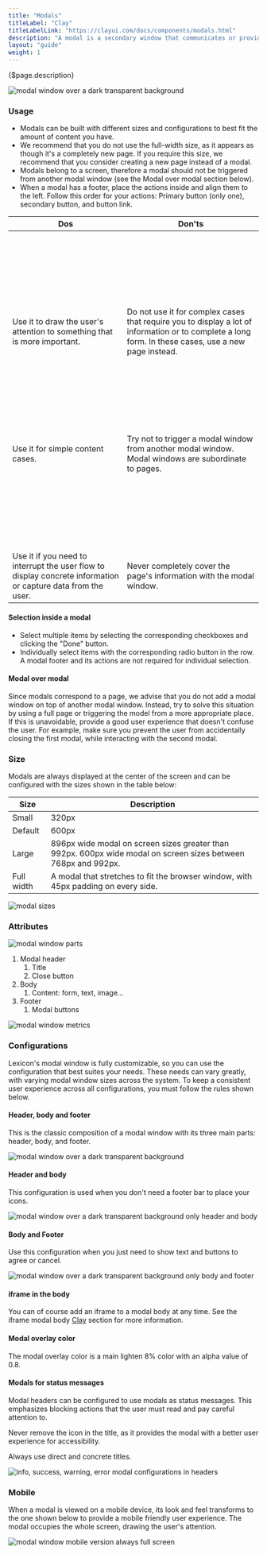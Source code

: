 ```yaml
---
title: "Modals"
titleLabel: "Clay"
titleLabelLink: "https://clayui.com/docs/components/modals.html"
description: "A modal is a secondary window that communicates or provides an action inside the same process."
layout: "guide"
weight: 1
---
```


<div class="page-description">{$page.description}</div>

![modal window over a dark transparent background](../../../images/Modal.jpg)

### Usage

* Modals can be built with different sizes and configurations to best fit the amount of content you have.
* We recommend that you do not use the full-width size, as it appears as though it's a completely new page. If you require this size, we recommend that you consider creating a new page instead of a modal.
* Modals belong to a screen, therefore a modal should not be triggered from another modal window (see the Modal over modal section below).
* When a modal has a footer, place the actions inside and align them to the left. Follow this order for your actions: Primary button (only one), secondary button, and button link.

<table>
    <thead>
        <tr>
            <th>Dos</th>
            <th>Don'ts</th>
        </tr>
    </thead>
    <tbody>
        <tr>
            <td>
                <div class="d-flex align-items-center">
                    <svg class="lexicon-icon lexicon-icon-check do mr-3"><use xlink:href="/vendor/lexicon/icons.svg#check"></use></svg>
                    <span>Use it to draw the user's attention to something that is more important.</span>
                </div>
            </td>
            <td>
                <div class="d-flex align-items-center">
                    <svg class="lexicon-icon lexicon-icon-times dont mr-3"><use xlink:href="/vendor/lexicon/icons.svg#times"></use></svg>
                    <span>Do not use it for complex cases that require you to display a lot of information or to complete a long form. In these cases, use a new page instead.</span>
                </div>
            </td>
        </tr>
        <tr>
            <td>
                <div class="d-flex align-items-center">
                    <svg class="lexicon-icon lexicon-icon-check do mr-3"><use xlink:href="/vendor/lexicon/icons.svg#check"></use></svg>
                    <span>Use it for simple content cases.</span>
                </div>
            </td>
            <td>
                <div class="d-flex align-items-center">
                    <svg class="lexicon-icon lexicon-icon-times dont mr-3"><use xlink:href="/vendor/lexicon/icons.svg#times"></use></svg>
                    <span>Try not to trigger a modal window from another modal window. Modal windows are subordinate to pages.</span>
                </div>
            </td>
        </tr>
        <tr>
            <td>
                <div class="d-flex align-items-center">
                    <svg class="lexicon-icon lexicon-icon-check do mr-3"><use xlink:href="/vendor/lexicon/icons.svg#check"></use></svg>
                    <span>Use it if you need to interrupt the user flow to display concrete information or capture data from the user.</span>
                </div>
            </td>
            <td>
                <div class="d-flex align-items-center">
                    <svg class="lexicon-icon lexicon-icon-times dont mr-3"><use xlink:href="/vendor/lexicon/icons.svg#times"></use></svg>
                    <span>Never completely cover the page's information with the modal window.</span>
                </div>
            </td>
        </tr>
    </tbody>
</table>


#### Selection inside a modal

* Select multiple items by selecting the corresponding checkboxes and clicking the "Done" button.
* Individually select items with the corresponding radio button in the row. A modal footer and its actions are not required for individual selection.

#### Modal over modal

Since modals correspond to a page, we advise that you do not add a modal window on top of another modal window. Instead, try to solve this situation by using a full page or triggering the model from a more appropriate place. If this is unavoidable, provide a good user experience that doesn't confuse the user. For example, make sure you prevent the user from accidentally closing the first modal, while interacting with the second modal.

### Size

Modals are always displayed at the center of the screen and can be configured with the sizes shown in the table below:

| Size | Description |
| ---- | ----- |
| Small | 320px |
| Default | 600px |
| Large | 896px wide modal on screen sizes greater than 992px. 600px wide modal on screen sizes between 768px and 992px. |
| Full width | A modal that stretches to fit the browser window, with 45px padding on every side. |

![modal sizes](../../../images/ModalSize.jpg)

### Attributes

![modal window parts](../../../images/ModalParts.jpg)

1. Modal header
    1. Title
    2. Close button
2. Body
    1. Content: form, text, image...
3. Footer
    1. Modal buttons

![modal window metrics](../../../images/ModalMetrics.jpg)

### Configurations

Lexicon's modal window is fully customizable, so you can use the configuration that best suites your needs. These needs can vary greatly, with varying modal window sizes across the system. To keep a consistent user experience across all configurations, you must follow the rules shown below.

#### Header, body and footer

This is the classic composition of a modal window with its three main parts: header, body, and footer.

![modal window over a dark transparent background](../../../images/Modal.jpg)

#### Header and body

This configuration is used when you don't need a footer bar to place your icons.

![modal window over a dark transparent background only header and body](../../../images/ModalFooterless.jpg)

#### Body and Footer

Use this configuration when you just need to show text and buttons to agree or cancel.

![modal window over a dark transparent background only body and footer](../../../images/ModalBodyFooter.jpg)

#### iframe in the body

You can of course add an iframe to a modal body at any time. See the iframe modal body [Clay](https://clayui.com/docs/components/modals.html) section for more information.

#### Modal overlay color

The modal overlay color is a main lighten 8% color with an alpha value of 0.8.

#### Modals for status messages

Modal headers can be configured to use modals as status messages. This emphasizes blocking actions that the user must read and pay 
careful attention to.

Never remove the icon in the title, as it provides the modal with a better user experience for accessibility.

Always use direct and concrete titles.

![info, success, warning, error modal configurations in headers](../../../images/ModalStatus.jpg)

### Mobile

When a modal is viewed on a mobile device, its look and feel transforms to the one shown below to provide a mobile friendly user experience. The modal occupies the whole screen, drawing the user's attention.

![modal window mobile version always full screen](../../../images/ModalMobile.jpg)